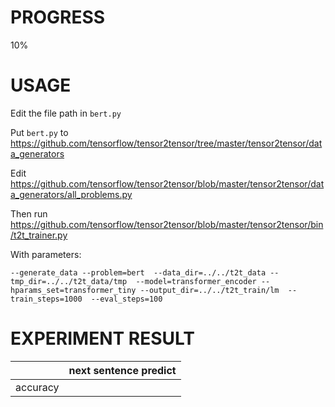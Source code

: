 # PROGRESS

10%

# USAGE

Edit the file path in `bert.py`

Put `bert.py` to https://github.com/tensorflow/tensor2tensor/tree/master/tensor2tensor/data_generators

Edit https://github.com/tensorflow/tensor2tensor/blob/master/tensor2tensor/data_generators/all_problems.py

Then run https://github.com/tensorflow/tensor2tensor/blob/master/tensor2tensor/bin/t2t_trainer.py

With parameters:
```
--generate_data --problem=bert  --data_dir=../../t2t_data --tmp_dir=../../t2t_data/tmp  --model=transformer_encoder --hparams_set=transformer_tiny --output_dir=../../t2t_train/lm  --train_steps=1000  --eval_steps=100
```

# EXPERIMENT RESULT

|  | next sentence predict |
| ------ | ------ |
| accuracy |  |

